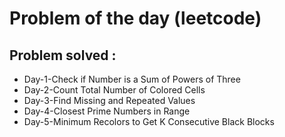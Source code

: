 # Problem of the day (leetcode)

## Problem solved :
- Day-1-Check if Number is a Sum of Powers of Three
- Day-2-Count Total Number of Colored Cells
- Day-3-Find Missing and Repeated Values
- Day-4-Closest Prime Numbers in Range
- Day-5-Minimum Recolors to Get K Consecutive Black Blocks
